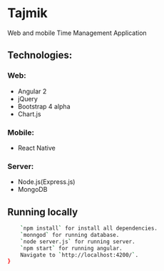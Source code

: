 # Tajmik

Web and mobile Time Management Application

## Technologies:
### Web:
 * Angular 2 
 * jQuery
 * Bootstrap 4 alpha
 * Chart.js
### Mobile:
 * React Native
### Server:
 * Node.js(Express.js)
 * MongoDB

## Running locally
```bash
	`npm install` for install all dependencies. 
	`monngod` for running database.
	`node server.js` for running server.
	`npm start` for running angular.
	Navigate to `http://localhost:4200/`.
}
```
